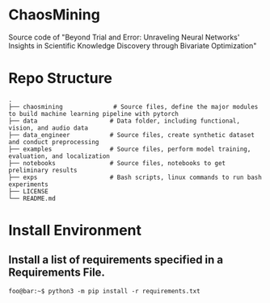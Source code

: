 # ChaosMining
Source code of "Beyond Trial and Error: Unraveling Neural Networks' Insights in Scientific Knowledge Discovery through Bivariate Optimization"

# Repo Structure

    .
    ├── chaosmining              # Source files, define the major modules to build machine learning pipeline with pytorch
    ├── data                    # Data folder, including functional, vision, and audio data
    ├── data_engineer           # Source files, create synthetic dataset and conduct preprocessing
    ├── examples                # Source files, perform model training, evaluation, and localization 
    ├── notebooks               # Source files, notebooks to get preliminary results
    ├── exps                    # Bash scripts, linux commands to run bash experiments
    ├── LICENSE
    └── README.md

# Install Environment
## Install a list of requirements specified in a Requirements File.
```console
foo@bar:~$ python3 -m pip install -r requirements.txt
```
